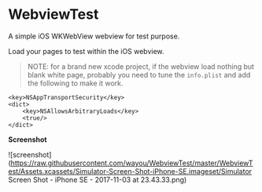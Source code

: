 # WebviewTest
A simple iOS WKWebView webview for test purpose.

Load your pages to test within the iOS webview.

> NOTE: for a brand new xcode project, if the webview load nothing but blank white page, probably you need to tune the `info.plist` and add the following to make it work.

```
<key>NSAppTransportSecurity</key>
<dict>
    <key>NSAllowsArbitraryLoads</key>
    <true/>
</dict>
```

**Screenshot**

![screenshot](https://raw.githubusercontent.com/wayou/WebviewTest/master/WebviewTest/Assets.xcassets/Simulator-Screen-Shot-iPhone-SE.imageset/Simulator Screen Shot - iPhone SE - 2017-11-03 at 23.43.33.png)


